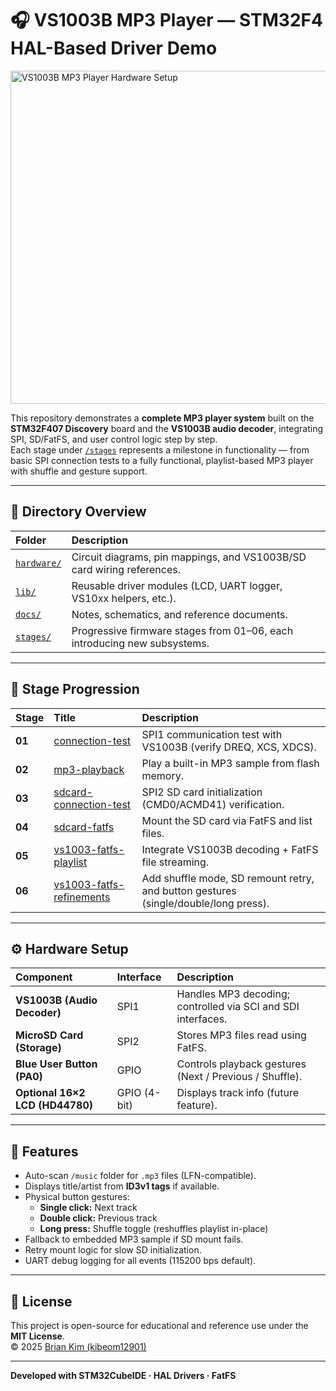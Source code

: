# 🎧 VS1003B MP3 Player — STM32F4 HAL-Based Driver Demo

<img width="703" height="533" alt="VS1003B MP3 Player Hardware Setup" src="https://github.com/user-attachments/assets/e021b8f2-c509-44d5-8b85-8545967e1c4c" />

This repository demonstrates a **complete MP3 player system** built on the **STM32F407 Discovery** board and the **VS1003B audio decoder**, integrating SPI, SD/FatFS, and user control logic step by step.  
Each stage under [`/stages`](./stages) represents a milestone in functionality — from basic SPI connection tests to a fully functional, playlist-based MP3 player with shuffle and gesture support.

---

## 📂 Directory Overview

| Folder | Description |
|:--|:--|
| [`hardware/`](./hardware) | Circuit diagrams, pin mappings, and VS1003B/SD card wiring references. |
| [`lib/`](./lib) | Reusable driver modules (LCD, UART logger, VS10xx helpers, etc.). |
| [`docs/`](./docs) | Notes, schematics, and reference documents. |
| [`stages/`](./stages) | Progressive firmware stages from 01–06, each introducing new subsystems. |

---

## 🧩 Stage Progression

| Stage | Title | Description |
|:--|:--|:--|
| **01** | [connection-test](./stages/01-connection-test) | SPI1 communication test with VS1003B (verify DREQ, XCS, XDCS). |
| **02** | [mp3-playback](./stages/02-mp3-playback) | Play a built-in MP3 sample from flash memory. |
| **03** | [sdcard-connection-test](./stages/03-sdcard-connection-test) | SPI2 SD card initialization (CMD0/ACMD41) verification. |
| **04** | [sdcard-fatfs](./stages/04-sdcard-fatfs) | Mount the SD card via FatFS and list files. |
| **05** | [vs1003-fatfs-playlist](./stages/05-vs1003-fatfs-playlist) | Integrate VS1003B decoding + FatFS file streaming. |
| **06** | [vs1003-fatfs-refinements](./stages/06-vs1003-fatfs-refinements) | Add shuffle mode, SD remount retry, and button gestures (single/double/long press). |

---

## ⚙️ Hardware Setup

| Component | Interface | Description |
|:--|:--|:--|
| **VS1003B (Audio Decoder)** | SPI1 | Handles MP3 decoding; controlled via SCI and SDI interfaces. |
| **MicroSD Card (Storage)** | SPI2 | Stores MP3 files read using FatFS. |
| **Blue User Button (PA0)** | GPIO | Controls playback gestures (Next / Previous / Shuffle). |
| **Optional 16×2 LCD (HD44780)** | GPIO (4-bit) | Displays track info (future feature). |

---

## 🎵 Features

- Auto-scan `/music` folder for `.mp3` files (LFN-compatible).  
- Displays title/artist from **ID3v1 tags** if available.  
- Physical button gestures:
  - **Single click:** Next track  
  - **Double click:** Previous track  
  - **Long press:** Shuffle toggle (reshuffles playlist in-place)  
- Fallback to embedded MP3 sample if SD mount fails.  
- Retry mount logic for slow SD initialization.  
- UART debug logging for all events (115200 bps default).


---

## 🧾 License

This project is open-source for educational and reference use under the **MIT License**.  
© 2025 [Brian Kim (kibeom12901)](https://github.com/kibeom12901)

---

**Developed with STM32CubeIDE · HAL Drivers · FatFS**
